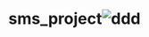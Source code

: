 # sms_project![ddd](https://github.com/user-attachments/assets/87b43299-59bf-43fb-8d10-ab6f0caf1982)

